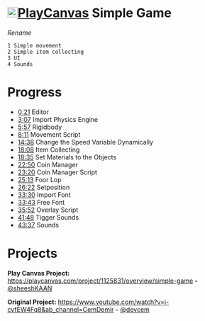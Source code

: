 # <img src="https://camo.githubusercontent.com/9c3ee1b0efa2df93815da0521ca3682144aeee895aa2b95d951dcd353d1109fa/68747470733a2f2f73332d65752d776573742d312e616d617a6f6e6177732e636f6d2f7374617469632e706c617963616e7661732e636f6d2f706c6174666f726d2f696d616765732f6c6f676f2f706c617963616e7661732d6c6f676f2d6d656469756d2e706e67" alt="verified" width="23" height="23">[PlayCanvas](https://developer.playcanvas.com/en/) Simple Game

_Rename_
```
1 Simple movement
2 Simple item collecting
3 UI
4 Sounds
```
# Progress
- [0:21](https://www.youtube.com/watch?v=i-cvfEW4Fq8) Editor
- [3:07](https://www.youtube.com/watch?v=i-cvfEW4Fq8) Import Physics Engine
- [5:57](https://www.youtube.com/watch?v=i-cvfEW4Fq8) Rigidbody
- [8:11](https://www.youtube.com/watch?v=i-cvfEW4Fq8) Movement Script
- [14:38](https://www.youtube.com/watch?v=i-cvfEW4Fq8) Change the Speed Variable Dynamically
- [18:08](https://www.youtube.com/watch?v=i-cvfEW4Fq8) Item Collecting
- [18:35](https://www.youtube.com/watch?v=i-cvfEW4Fq8) Set Materials to the Objects
- [22:50](https://www.youtube.com/watch?v=i-cvfEW4Fq8) Coin Manager
- [23:20](https://www.youtube.com/watch?v=i-cvfEW4Fq8) Coin Manager Script
- [25:13](https://www.youtube.com/watch?v=i-cvfEW4Fq8) Foor Lop
- [26:22](https://www.youtube.com/watch?v=i-cvfEW4Fq8) Setposition
- [33:30](https://www.youtube.com/watch?v=i-cvfEW4Fq8) Import Font
- [33:43](https://www.youtube.com/watch?v=i-cvfEW4Fq8) Free Font
- [35:52](https://www.youtube.com/watch?v=i-cvfEW4Fq8) Overlay Script
- [41:48](https://www.youtube.com/watch?v=i-cvfEW4Fq8) Tigger Sounds
- [43:37](https://www.youtube.com/watch?v=i-cvfEW4Fq8) Sounds

# Projects
**Play Canvas Project:** https://playcanvas.com/project/1125831/overview/simple-game **-** [@sheeshKAAN](https://github.com/sheeshKAAN)

**Original Project:** https://www.youtube.com/watch?v=i-cvfEW4Fq8&ab_channel=CemDemir **-** [@devcem](https://github.com/devcem)
